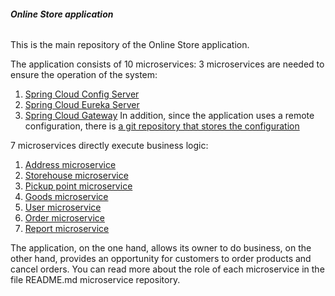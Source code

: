 ###### **Online Store application**
This is the main repository of the Online Store application.

The application consists of 10 microservices:
3 microservices are needed to ensure the operation of the system:
1. [Spring Cloud Config Server](https://github.com/turaevdv/OnlineStoreMicroserviceCloudConfig)
2. [Spring Cloud Eureka Server](https://github.com/turaevdv/OnlineStoreMicroserviceEurekaServer)
3. [Spring Cloud Gateway](https://github.com/turaevdv/OnlineStoreMicroservicesGatewayServer)
In addition, since the application uses a remote configuration, there is [a git repository that stores the configuration](https://github.com/turaevdv/OnlineStoreMicroserviceConfigRepository)

7 microservices directly execute business logic:
1. [Address microservice](https://github.com/turaevdv/OnlineStoreMicroserviceAddress)
2. [Storehouse microservice](https://github.com/turaevdv/OnlineStoreMicroserviceStorehouse)
3. [Pickup point microservice](https://github.com/turaevdv/OnlineStoreMicroservicePickupPoint)
4. [Goods microservice](https://github.com/turaevdv/OnlineStoreMicroserviceGoods)
5. [User microservice](https://github.com/turaevdv/OnlineStoreMicroserviceUser)
6. [Order microservice](https://github.com/turaevdv/OnlineStoreMicroservicesOrder)
7. [Report microservice](https://github.com/turaevdv/OnlineStoreMicroserviceReport)

The application, on the one hand, allows its owner to do business, on the other hand, provides an opportunity for customers to order products and cancel orders.
You can read more about the role of each microservice in the file README.md microservice repository.